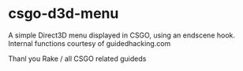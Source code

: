 # csgo-d3d-menu
A simple Direct3D menu displayed in CSGO, using an endscene hook. Internal functions courtesy of guidedhacking.com

Thanl you Rake / all CSGO related guideds
